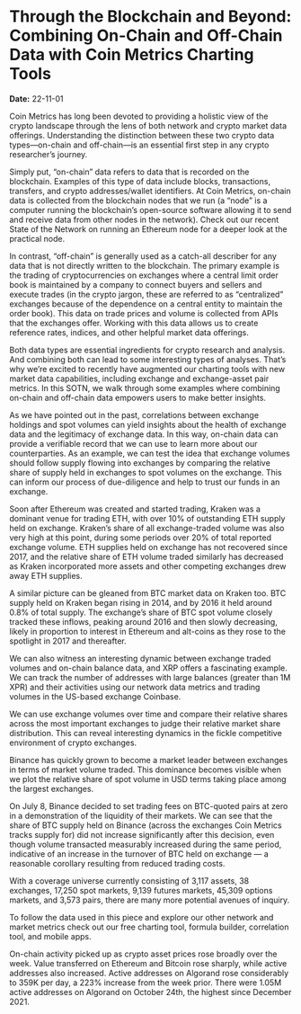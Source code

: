 # Through the Blockchain and Beyond: Combining On-Chain and Off-Chain Data with Coin Metrics Charting Tools

**Date:** 22-11-01

Coin Metrics has long been devoted to providing a holistic view of the crypto landscape through the lens of both network and crypto market data offerings. Understanding the distinction between these two crypto data types—on-chain and off-chain—is an essential first step in any crypto researcher’s journey.

Simply put, “on-chain” data refers to data that is recorded on the blockchain. Examples of this type of data include blocks, transactions, transfers, and crypto addresses/wallet identifiers. At Coin Metrics, on-chain data is collected from the blockchain nodes that we run (a “node” is a computer running the blockchain’s open-source software allowing it to send and receive data from other nodes in the network). Check out our recent State of the Network on running an Ethereum node for a deeper look at the practical node.

In contrast, “off-chain” is generally used as a catch-all describer for any data that is not directly written to the blockchain. The primary example is the trading of cryptocurrencies on exchanges where a central limit order book is maintained by a company to connect buyers and sellers and execute trades (in the crypto jargon, these are referred to as “centralized” exchanges because of the dependence on a central entity to maintain the order book). This data on trade prices and volume is collected from APIs that the exchanges offer. Working with this data allows us to create reference rates, indices, and other helpful market data offerings.

Both data types are essential ingredients for crypto research and analysis. And combining both can lead to some interesting types of analyses. That’s why we’re excited to recently have augmented our charting tools with new market data capabilities, including exchange and exchange-asset pair metrics. In this SOTN, we walk through some examples where combining  on-chain and off-chain data empowers users to make better insights.

As we have pointed out in the past, correlations between exchange holdings and spot volumes can yield insights about the health of exchange data and the legitimacy of exchange data. In this way, on-chain data can provide a verifiable record that we can use to learn more about our counterparties. As an example, we can test the idea that exchange volumes should follow supply flowing into exchanges by comparing the relative share of supply held in exchanges to spot volumes on the exchange. This can inform our process of due-diligence and help to trust our funds in an exchange.

Soon after Ethereum was created and started trading, Kraken was a dominant venue for trading ETH, with over 10% of outstanding ETH supply held on exchange. Kraken’s share of all exchange-traded volume was also very high at this point, during some periods over 20% of total reported exchange volume. ETH supplies held on exchange has not recovered since 2017, and the relative share of ETH volume traded similarly has decreased as Kraken incorporated more assets and other competing exchanges drew away ETH supplies.

A similar picture can be gleaned from BTC market data on Kraken too. BTC supply held on Kraken began rising in 2014, and by 2016 it held around 0.8% of total supply. The exchange’s share of BTC spot volume closely tracked these inflows, peaking around 2016 and then slowly decreasing, likely in proportion to interest in Ethereum and alt-coins as they rose to the spotlight in 2017 and thereafter.

We can also witness an interesting dynamic between exchange traded volumes and on-chain balance data, and XRP offers a fascinating example. We can track the number of addresses with large balances (greater than 1M XPR) and their activities using our network data metrics and trading volumes in the US-based exchange Coinbase.

We can use exchange volumes over time and compare their relative shares across the most important exchanges to judge their relative market share distribution. This can reveal interesting dynamics in the fickle competitive environment of crypto exchanges.

Binance has quickly grown to become a market leader between exchanges in terms of market volume traded. This dominance becomes visible when we plot the relative share of spot volume in USD terms taking place among the largest exchanges.

On July 8, Binance decided to set trading fees on BTC-quoted pairs at zero in a demonstration of the liquidity of their markets. We can see that the share of BTC supply held on Binance (across the exchanges Coin Metrics tracks supply for) did not increase significantly after this decision, even though volume transacted measurably increased during the same period, indicative of an increase in the turnover of BTC held on exchange — a reasonable corollary resulting from reduced trading costs.

With a coverage universe currently consisting of 3,117 assets, 38 exchanges, 17,250 spot markets, 9,139 futures markets, 45,309 options markets, and 3,573 pairs, there are many more potential avenues of inquiry.

To follow the data used in this piece and explore our other network and market metrics check out our free charting tool, formula builder, correlation tool, and mobile apps.

On-chain activity picked up as crypto asset prices rose broadly over the week. Value transferred on Ethereum and Bitcoin rose sharply, while active addresses also increased. Active addresses on Algorand rose considerably to 359K per day, a 223% increase from the week prior. There were 1.05M active addresses on Algorand on October 24th, the highest since December 2021.